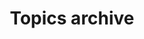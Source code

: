 ---
title: "Topics archive"
layout: categories
permalink: /topics-archive/
author_profile: true
URL:
hidden: true
---